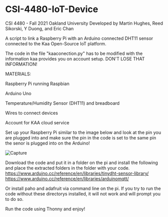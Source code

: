# CSI-4480-IoT-Device
CSI 4480 - Fall 2021 Oakland University
Developed by Martin Hughes, Reed Sikorski, Y Duong, and Eric Chan

A script to link a Raspberry Pi with an Arduino connected DHT11 sensor connected to the Kaa Open-Source IoT platform.

The code in the file "kaaconection.py" has to be modified with the information kaa provides you on account setup. DON'T LOSE THAT INFORMATION!

MATERIALS:

Raspberry Pi running Raspbian

Arduino Uno

Temperature/Humidity Sensor (DHT11) and breadboard

Wires to connect devices

Account for KAA cloud service 



Set up your Raspberry Pi similar to the image below and look at the pin you are plugged into and make sure the pin in the code is set to the same pin the senor is plugged into on the Arduino!

![Capture](https://user-images.githubusercontent.com/60445081/144125723-61af448d-efb9-4274-8f15-ed3a1010cd87.PNG)

Download the code and put it in a folder on the pi and install the following and place the extracted folders in the folder with your code. 
https://www.arduino.cc/reference/en/libraries/tinydht-sensor-library/
https://www.arduino.cc/reference/en/libraries/arduinomqtt/

Or install paho and adafruit via command line on the pi. If you try to run the code without these directorys installed, it will not work and will prompt you to do so.


Run the code using Thonny and enjoy!
